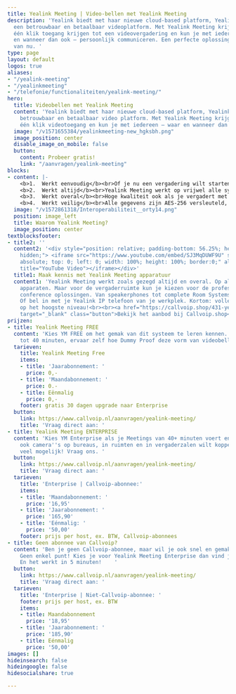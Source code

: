 ```yaml
---
title: Yealink Meeting | Video-bellen met Yealink Meeting
description: 'Yealink biedt met haar nieuwe cloud-based platform, Yealink Meeting,
  een betrouwbaar en betaalbaar videoplatform. Met Yealink Meeting krijg je binnen
  één klik toegang krijgen tot een videovergadering en kun je met iedereen – waar
  en wanneer dan ook – persoonlijk communiceren. Een perfecte oplossing voor de tijd
  van nu. '
type: page
layout: default
logos: true
aliases:
- "/yealink-meeting"
- "/yealinkmeeting"
- "/telefonie/functionaliteiten/yealink-meeting/"
hero:
  title: Videobellen met Yealink Meeting
  content: 'Yealink biedt met haar nieuwe cloud-based platform, Yealink Meeting, een
    betrouwbaar en betaalbaar video platform. Met Yealink Meeting krijg je binnen
    één klik videotoegang en kun je met iedereen – waar en wanneer dan ook – persoonlijk communiceren. Geen kilometers, geen reistijd, kortom: met video bespaar je tijd! Een perfecte oplossing voor de tijd van nu, denk aan: teamoverleg, demonstraties, trainingen, intakgesprekken en vergaderingen.'
  image: "/v1571655384/yealinkmeeting-new_hgksbh.png"
  image_position: center
  disable_image_on_mobile: false
  button:
    content: Probeer gratis!
    link: "/aanvragen/yealink-meeting"
blocks:
- content: |-
    <b>1.  Werkt eenvoudig</b><br>Of je nu een vergadering wilt starten of deelnemen: het is in één klik geregeld. Ook tijdens de vergaderingen is het dankzij de gebruiksvriendelijke applicatie gemakkelijk om bijvoorbeeld je scherm te delen of content door te sturen.<br><br>
    <b>2.  Werkt altijd</b><br>Yealink Meeting werkt op vrijwel alle systemen: Windows of Apple computers, Chromebooks maar ook op mobiele apparaten met Android of iOS. Zelfs Microsoft Teams, Skype én natuurlijk je Yealink IP-telefoon: iedereen is welkom. Klik en log in zonder installatie via de web browser.<br><br>
    <b>3.  Werkt overal</b><br>Hoge kwaliteit ook als je vergadert met gesprekspartners op een verre locatie. Dankzij een wereldwijde dekking van het platform is er altijd nabijgelegen toegang met real-time communicatie en stabiele HD-video ondersteuning.<br><br>
    <b>4.  Werkt veilig</b><br>Alle gegevens zijn AES-256 versleuteld, en alle signalen zijn TLS-gecodeerd en voorzien van een conferentie-vergrendeling met pincode. Kortom: jouw data én communicatie is veilig. Wel zo prettig voor de zakelijke gebruiker!<br><br><a href="/ondersteuning/extra-features/handleiding-yealink-meeting/" target="_blank" class="button">Hoe werkt het?</a>
  image: "/v1572861318/Interoperabiliteit__orty14.png"
  position: image_left
  title: Waarom Yealink Meeting?
  image_position: center
textblocksfooter:
- title2: ''
  content2: '<div style="position: relative; padding-bottom: 56.25%; height: 0; overflow:
    hidden;"> <iframe src="https://www.youtube.com/embed/SJ3MqDUWF9U" style="position:
    absolute; top: 0; left: 0; width: 100%; height: 100%; border:0;" allowfullscreen
    title="YouTube Video"></iframe></div>'
  title1: Maak kennis met Yealink Meeting apparatuur
  content1: 'Yealink Meeting werkt zoals gezegd altijd en overal. Op al jouw eigen
    apparaten. Maar voor de vergaderruimte kun je kiezen voor de professionele Yealink
    conference oplossingen. Van speakerphones tot complete Room Systems incl. vergadercamera.
    Of bel in met je Yealink IP telefoon van je werkplek. Kortom: volledige integratie
    op het hoogste niveau!<br><br><a href="https://callvoip.shop/431-yealink-meeting"
    target="_blank" class="button">Bekijk het aanbod bij Callvoip.shop</a>'
prijzen:
- title: Yealink Meeting FREE
  content: 'Kies YM FREE om het gemak van dit systeem te leren kennen. Voer Meetings
    tot 40 minuten, ervaar zelf hoe Dummy Proof deze vorm van videobellen werkt!  '
  tarieven:
    title: Yealink Meeting Free
    items:
    - title: 'Jaarabonnement: '
      price: 0,-
    - title: 'Maandabonnement: '
      price: 0.-
    - title: Eënmalig
      price: 0,-
    footer: gratis 30 dagen upgrade naar Enterprise
  button:
    link: https://www.callvoip.nl/aanvragen/yealink-meeting/
    title: 'Vraag direct aan: '
- title: Yealink Meeting ENTERPRISE
  content: 'Kies YM Enterprise als je Meetings van 40+ minuten voert en/of als je
    ook camera''s op bureaus, in ruimten en in vergaderzalen wilt koppelen. Er is
    veel mogelijk! Vraag ons. '
  button:
    link: https://www.callvoip.nl/aanvragen/yealink-meeting/
    title: 'Vraag direct aan: '
  tarieven:
    title: 'Enterprise | Callvoip-abonnee:'
    items:
    - title: 'Maandabonnement: '
      price: '16,95'
    - title: 'Jaarabonnement: '
      price: '165,90'
    - title: 'Eénmalig: '
      price: '50,00'
    footer: prijs per host, ex. BTW, Callvoip-abonnees
- title: Geen abonnee van Callvoip?
  content: 'Ben je geen Callvoip-abonnee, maar wil je ook snel en gemakkelijk videobellen?
    Geen enkel punt! Kies je voor Yealink Meeting Enterprise dan vind je hier de tarieven.
    En het werkt in 5 minuten!    '
  button:
    link: https://www.callvoip.nl/aanvragen/yealink-meeting/
    title: 'Vraag direct aan: '
  tarieven:
    title: 'Enterprise | Niet-Callvoip-abonnee: '
    footer: prijs per host, ex. BTW
    items:
    - title: Maandabonnement
      price: '18,95'
    - title: 'Jaarabonnement: '
      price: '185,90'
    - title: Eénmalig
      price: '50,00'
images: []
hideinsearch: false
hideingoogle: false
hidesocialshare: true

---
```

